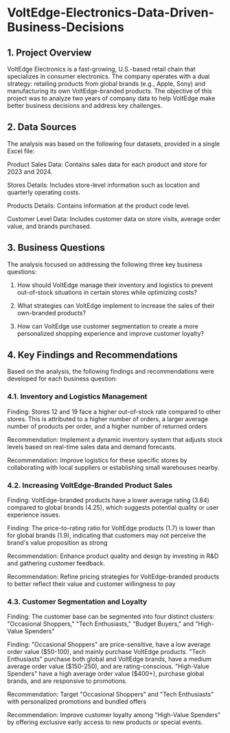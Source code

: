 # VoltEdge-Electronics-Data-Driven-Business-Decisions

## 1. Project Overview
VoltEdge Electronics is a fast-growing, U.S.-based retail chain that specializes in consumer electronics. The company operates with a dual strategy: retailing products from global brands (e.g., Apple, Sony) and manufacturing its own VoltEdge-branded products. The objective of this project was to analyze two years of company data to help VoltEdge make better business decisions and address key challenges.

## 2. Data Sources

The analysis was based on the following four datasets, provided in a single Excel file:

Product Sales Data: Contains sales data for each product and store for 2023 and 2024.

Stores Details: Includes store-level information such as location and quarterly operating costs.

Products Details: Contains information at the product code level.

Customer Level Data: Includes customer data on store visits, average order value, and brands purchased.

## 3. Business Questions
The analysis focused on addressing the following three key business questions:

1. How should VoltEdge manage their inventory and logistics to prevent out-of-stock situations in certain stores while optimizing costs? 

2. What strategies can VoltEdge implement to increase the sales of their own-branded products? 

3. How can VoltEdge use customer segmentation to create a more personalized shopping experience and improve customer loyalty?

## 4. Key Findings and Recommendations 
Based on the analysis, the following findings and recommendations were developed for each business question:

### 4.1. Inventory and Logistics Management
Finding: Stores 12 and 19 face a higher out-of-stock rate compared to other stores. This is attributed to a higher number of orders, a larger average number of products per order, and a higher number of returned orders

Recommendation: Implement a dynamic inventory system that adjusts stock levels based on real-time sales data and demand forecasts.

Recommendation: Improve logistics for these specific stores by collaborating with local suppliers or establishing small warehouses nearby.

### 4.2. Increasing VoltEdge-Branded Product Sales
Finding: VoltEdge-branded products have a lower average rating (3.84) compared to global brands (4.25), which suggests potential quality or user experience issues.

Finding: The price-to-rating ratio for VoltEdge products (1.7) is lower than for global brands (1.9), indicating that customers may not perceive the brand's value proposition as strong

Recommendation: Enhance product quality and design by investing in R&D and gathering customer feedback.

Recommendation: Refine pricing strategies for VoltEdge-branded products to better reflect their value and customer willingness to pay

### 4.3. Customer Segmentation and Loyalty
Finding: The customer base can be segmented into four distinct clusters: "Occasional Shoppers," "Tech Enthusiasts," "Budget Buyers," and "High-Value Spenders"

Finding: "Occasional Shoppers" are price-sensitive, have a low average order value ($50-100), and mainly purchase VoltEdge products. "Tech Enthusiasts" purchase both global and VoltEdge brands, have a medium average order value ($150-250), and are rating-conscious. "High-Value Spenders" have a high average order value ($400+), purchase global brands, and are responsive to promotions.

Recommendation: Target "Occasional Shoppers" and "Tech Enthusiasts" with personalized promotions and bundled offers

Recommendation: Improve customer loyalty among "High-Value Spenders" by offering exclusive early access to new products or special events.
